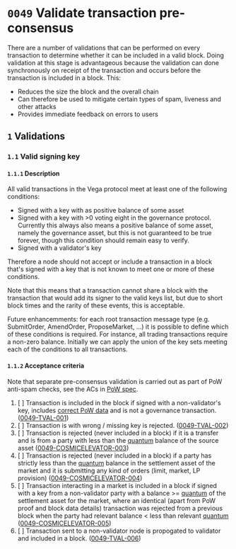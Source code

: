 # `0049` Validate transaction pre-consensus

There are a number of validations that can be performed on every transaction to determine whether it can be included in a valid block. Doing validation at this stage is advantageous because the validation can done synchronously on receipt of the transaction and occurs before the transaction is included in a block. This:

* Reduces the size the block and the overall chain 
* Can therefore be used to mitigate certain types of spam, liveness and other attacks
* Provides immediate feedback on errors to users


## `1` Validations


### `1.1` Valid signing key

#### `1.1.1` Description

All valid transactions in the Vega protocol meet at least one of the following conditions:

* Signed with a key with as positive balance of some asset
* Signed with a key with >0 voting eight in the governance protocol. Currently this always also means a positive balance of some asset, namely the governance asset, but this is not guaranteed to be true forever, though this condition should remain easy to verify.
* Signed with a validator's key

Therefore a node should not accept or include a transaction in a block that's signed with a key that is not known to meet one or more of these conditions.

Note that this means that a transaction cannot share a block with the transaction that would add its signer to the valid keys list, but due to short block times and the rarity of these events, this is acceptable.

Future enhancemments: for each root transaction message type (e.g. SubmitOrder, AmendOrder, ProposeMarket, ...) it is possible to define which of these conditions is required. For instance, all trading transactions require a non-zero balance. Initially we can apply the union of the key sets meeting each of the conditions to all transactions.

#### `1.1.2` Acceptance criteria 

Note that separate pre-consensus validation is carried out as part of PoW anti-spam checks, see the ACs in [PoW spec](./0072-SPPW-spam-protection-PoW.md).

1. [ ] Transaction is included in the block if signed with a non-validator's key, includes [correct PoW data](./0072-SPPW-spam-protection-PoW.md) and is not a governance transaction. (<a name="0049-TVAL-001" href="#0049-TVAL-001">0049-TVAL-001</a>)
1. [ ] Transaction is with wrong / missing key is rejected. (<a name="0049-TVAL-002" href="#0049-TVAL-002">0049-TVAL-002</a>)
1. [ ] Transaction is rejected (never included in a block) if it is a transfer and is from a party with less than the [quantum](./0041-TSTK-target_stake.md)  balance of the source asset (<a name="0049-COSMICELEVATOR-003" href="#0049-COSMICELEVATOR-003">0049-COSMICELEVATOR-003</a>)
1. [ ] Transaction is rejected (never included in a block) if a party has strictly less than the [quantum](./0041-TSTK-target_stake.md)  balance in the settlement asset of the market and it is submitting any kind of orders (limit, market, LP provision)  (<a name="0049-COSMICELEVATOR-004" href="#0049-COSMICELEVATOR-004">0049-COSMICELEVATOR-004</a>)
1. [ ] Transaction interacting in a market is included in a block if signed with a key from a non-validator party with a balance >= [quantum](./0041-TSTK-target_stake.md) of the settlement asset for the market, where an identical (apart from PoW proof and block data details) transaction was rejected from a previous block when the party had relevant balance < less than relevant [quantum](./0041-TSTK-target_stake.md) (<a name="0049-COSMICELEVATOR-005" href="#0049-COSMICELEVATOR-005">0049-COSMICELEVATOR-005</a>)
1. [ ] Transaction sent to a non-validator node is propogated to validator and included in a block. (<a name="0049-TVAL-006" href="#0049-TVAL-006">0049-TVAL-006</a>)

